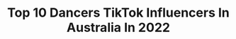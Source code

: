 ---
title: Top 10 Dancers TikTok Influencers In Australia In 2022
description: >-
  Find top dancers TikTok influencers in Australia in 2022. Most popular hashtags: #fyp #duet #foryou #halloween.
platform: TikTok
hits: 70
text_top: Identify the top-rated TikTok profiles on inBeat.
text_bottom: inBeat has 70 TikTok influencers like this in Australia for you to connect with.
profiles:
  - username: "tarikfrimpongofficial"
    fullname: >-
      tarikfrimpong
    bio: >-
      he/ him ❤️ Actor - Singer - Dancer 😊 Goal: 257BILLION
    location: "Australia"
    followers: 11400
    engagement: 1854
    commentsToLikes: 0.192791
    id: ckbf7xzt8y5xd0j23r3a2kg1z
    verified: false
    hashtags: "#johnlegend, #theatre, #johnlegendcover, #antiracism"
  - username: "electrifyskrill"
    fullname: >-
      Skrill501
    bio: >-
      Level 18 💞Pgthesaltycosplayer💞 50%🇦🇺 50%🇮🇹. Cosplayer,Gamer,dancer
    location: "Australia"
    followers: 109400
    engagement: 1711
    commentsToLikes: 0.039333
    id: ck9nqni4i4k6i0j78pznl4rzj
    verified: false
    hashtags: "#thelegion, #dbdcosplay, #dbd, #insoukecosplay"
  - username: "spurthi_raghu"
    fullname: >-
      Spurthi Raghu
    bio: >-
      Aus Indian❤from ACT. Classical Dancer, Content Creator, Married, Mum of 2😍😇
    location: "Australia"
    followers: 5585
    engagement: 1313
    commentsToLikes: 0.448287
    id: ckd6yuq6zx8dw0j2337b9eokg
    verified: false
    hashtags: "#hungryjacksfreeglass, #bawa, #bawagaru, #spurthir"
  - username: "karenkaprot"
    fullname: >-
      karenkaprot
    bio: >-
      Dancer • Teacher • Naturopath • Bunny Mummy IG: @karenkaprot
    location: "Australia"
    followers: 15500
    engagement: 1759
    commentsToLikes: 0.126730
    id: ck9si8xn7xnxc0j78djh3v69c
    verified: false
    hashtags: "#funny, #fyp, #followforfollow, #over45"
  - username: "glennpaul0"
    fullname: >-
      Glenn Paul
    bio: >-
      Sydney 🇦🇺 Actor. + FOLLOW me on INSTA! 👋🏻 Loud car singer. Interp Dancer.
    location: "Australia"
    followers: 99700
    engagement: 1406
    commentsToLikes: 0.122896
    id: ck9sm4s28hf600j788369tcat
    verified: false
    hashtags: "#duet, #funny, #fyp, #cheeky"
  - username: "almightyyeetston"
    fullname: >-
      Winston.Sky
    bio: >-
      contains swearing - mature audience only mate | CEO OF AUSTRALIA | pro dancer
    location: "Australia"
    followers: 296200
    engagement: 1833
    commentsToLikes: 0.009506
    id: ckb98wi33srdv0j23vf6zwyx7
    verified: false
    hashtags: "#stitch"
  - username: "sidneysaayman"
    fullname: >-
      sidneysaayman
    bio: >-
      MC / DANCER / CHOREOGRAPHER FB @sidney_saaymann
    location: "Australia"
    followers: 285000
    engagement: 865
    commentsToLikes: 0.021893
    id: ck81t0i8yui960j7858s0qrkl
    verified: false
    hashtags: "#gitup, #sidneysaayman, #fyp, #menxclusive"
  - username: "rxme.v"
    fullname: >-
      r o m e
    bio: >-
      idk if I’m a softboi, a comedian or a dancer 20 | 🇵🇭 | AUS | NERVE dance crew
    location: "Australia"
    followers: 318700
    engagement: 2739
    commentsToLikes: 0.005153
    id: ck83zb5lszbyb0j78r34fo5kg
    verified: false
    hashtags: "#kpop, #draft, #happyhalloween"
  - username: "queenmercede"
    fullname: >-
      Larna
    bio: >-
      pole fitness dancer 👅 aerialist 💪🏻 model 💃🏻 not a stripper 🤜🏻
    location: "Australia"
    followers: 144000
    engagement: 1119
    commentsToLikes: 0.014614
    id: ckbw2nobbwsgt0j23umjh6v0f
    verified: false
    hashtags: "#foryou, #fypg, #ios14, #foryoupage"
  - username: "mikeyrobert_"
    fullname: >-
      mikeyrobert_
    bio: >-
      • Dancer | DJ | & wannabe comedian 🤷🏾‍♂️ • MEL/SYD 🚩
    location: "Australia"
    followers: 37000
    engagement: 693
    commentsToLikes: 0.028986
    id: ckavht308pt1q0j23nkldr8bt
    verified: false
    hashtags: "#sydney, #itbelikethat, #comedy, #tiktokaustralia"
---